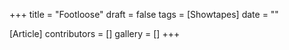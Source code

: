 +++
title = "Footloose"
draft = false
tags = [Showtapes]
date = ""

[Article]
contributors = []
gallery = []
+++
